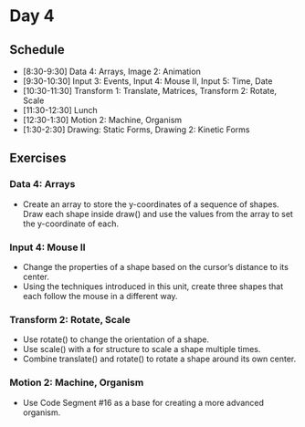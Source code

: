 # Day 4

## Schedule
- [8:30-9:30] Data 4: Arrays, Image 2: Animation
- [9:30-10:30] Input 3: Events, Input 4: Mouse II, Input 5: Time, Date
- [10:30-11:30] Transform 1: Translate, Matrices, Transform 2: Rotate, Scale
- [11:30-12:30] Lunch 
- [12:30-1:30] Motion 2: Machine, Organism
- [1:30-2:30] Drawing: Static Forms, Drawing 2: Kinetic Forms

## Exercises
### Data 4: Arrays
- Create an array to store the y-coordinates of a sequence of shapes. Draw each shape inside draw() and use the values from the array to set the y-coordinate of each.

### Input 4: Mouse II
- Change the properties of a shape based on the cursor’s distance to its center.
- Using the techniques introduced in this unit, create three shapes that each follow
the mouse in a different way.

### Transform 2: Rotate, Scale
- Use rotate() to change the orientation of a shape.
- Use scale() with a for structure to scale a shape multiple times.
- Combine translate() and rotate() to rotate a shape around its own center.

### Motion 2: Machine, Organism
- Use Code Segment #16 as a base for creating a more advanced organism.
